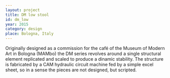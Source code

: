 ```yaml
---
layout: project
title: DM low stool
id: dm_low
year: 2015
category: design
place: Bologna, Italy
---
```

Originally designed as a commission for the café of the Museum of Modern Art in Bologna (MAMbo) the DM series revolves around a single structural element replicated and scaled to produce a dinamic stability. The structure is fabricated by a CAM hydraulic circuit machine fed by a simple excel sheet, so in a sense the pieces are not designed, but scripted.
